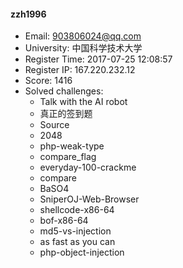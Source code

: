 #### zzh1996  

* Email: 903806024@qq.com  
* University: 中国科学技术大学  
* Register Time: 2017-07-25 12:08:57  
* Register IP: 167.220.232.12  
* Score: 1416  
* Solved challenges: 
  * Talk with the AI robot  
  * 真正的签到题  
  * Source  
  * 2048  
  * php-weak-type  
  * compare_flag  
  * everyday-100-crackme  
  * compare  
  * BaSO4  
  * SniperOJ-Web-Browser  
  * shellcode-x86-64  
  * bof-x86-64  
  * md5-vs-injection  
  * as fast as you can  
  * php-object-injection  
